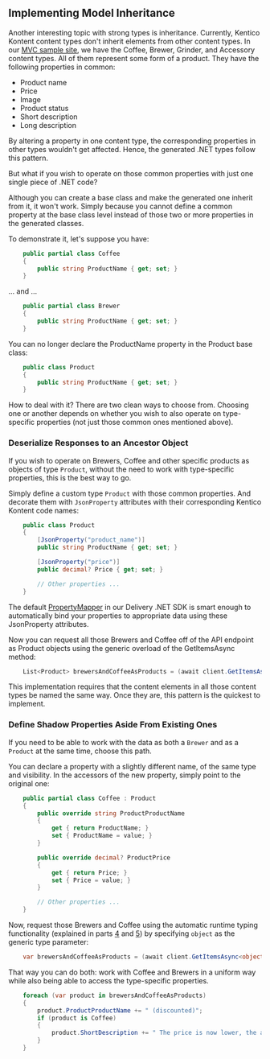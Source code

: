 ## Implementing Model Inheritance

Another interesting topic with strong types is inheritance. Currently, Kentico Kontent content types don't inherit elements from other content types. In our [MVC sample site](https://github.com/Kentico/kontent-sample-app-net/), we have the Coffee, Brewer, Grinder, and Accessory content types. All of them represent some form of a product. They have the following properties in common:

* Product name
* Price
* Image
* Product status
* Short description
* Long description

By altering a property in one content type, the corresponding properties in other types wouldn't get affected. Hence, the generated .NET types follow this pattern.

But what if you wish to operate on those common properties with just one single piece of .NET code?

Although you can create a base class and make the generated one inherit from it, it won't work. Simply because you cannot define a common property at the base class level instead of those two or more properties in the generated classes.

To demonstrate it, let's suppose you have:

```csharp
    public partial class Coffee
    {
        public string ProductName { get; set; }
    }
```

… and …

```csharp
    public partial class Brewer
    {
        public string ProductName { get; set; }
    }
```

You can no longer declare the ProductName property in the Product base class:

```csharp
    public class Product
    {
        public string ProductName { get; set; }
    }
```

How to deal with it? There are two clean ways to choose from. Choosing one or another depends on whether you wish to also operate on type-specific properties (not just those common ones mentioned above).

### Deserialize Responses to an Ancestor Object

If you wish to operate on Brewers, Coffee and other specific products as objects of type `Product`, without the need to work with type-specific properties, this is the best way to go.

Simply define a custom type `Product` with those common properties. And decorate them with `JsonProperty` attributes with their corresponding Kentico Kontent code names:

```csharp
    public class Product
    {
        [JsonProperty("product_name")]
        public string ProductName { get; set; }

        [JsonProperty("price")]
        public decimal? Price { get; set; }

        // Other properties ...
    }
```

The default [PropertyMapper](https://github.com/Kentico/delivery-sdk-net/blob/master/Kentico.Kontent.Delivery/StrongTyping/PropertyMapper.cs) in our Delivery .NET SDK is smart enough to automatically bind your properties to appropriate data using these JsonProperty attributes.

Now you can request all those Brewers and Coffee off of the API endpoint as Product objects using the generic overload of the GetItemsAsync method:

```csharp
    List<Product> brewersAndCoffeeAsProducts = (await client.GetItemsAsync<Product>(new InFilter("system.type", "brewer", "coffee"))).Items.ToList();
```

This implementation requires that the content elements in all those content types be named the same way. Once they are, this pattern is the quickest to implement.

### Define Shadow Properties Aside From Existing Ones

If you need to be able to work with the data as both a `Brewer` and as a `Product` at the same time, choose this path.

You can declare a property with a slightly different name, of the same type and visibility. In the accessors of the new property, simply point to the original one:

```csharp
    public partial class Coffee : Product
    {
        public override string ProductProductName
        {
            get { return ProductName; }
            set { ProductName = value; }
        }

        public override decimal? ProductPrice
        {
            get { return Price; }
            set { Price = value; }
        }

        // Other properties ...
    }
```

Now, request those Brewers and Coffee using the automatic runtime typing functionality (explained in parts [4](https://github.com/Kentico/delivery-sdk-net/wiki/Strong-Types-Explained---Why-the-Runtime-Typing) and [5](https://github.com/Kentico/delivery-sdk-net/wiki/Strong-Types-Explained---How-to-Use-Runtime-Typing)) by specifying `object` as the generic type parameter:

```csharp
    var brewersAndCoffeeAsProducts = (await client.GetItemsAsync<object>(new InFilter("system.type", "brewer", "coffee"))).Items;
```

That way you can do both: work with Coffee and Brewers in a uniform way while also being able to access the type-specific properties.

```csharp
    foreach (var product in brewersAndCoffeeAsProducts)
    {
        product.ProductProductName += " (discounted)";
        if (product is Coffee)
        {
            product.ShortDescription += " The price is now lower, the aroma stayed the same.";
        }
    }
```
